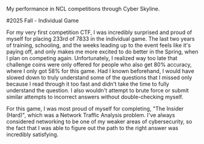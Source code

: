 My performance in NCL competitions through Cyber Skyline.

#2025 Fall - Individual Game

For my very first competition CTF, I was incredibly surprised and proud of myself for placing 233rd of 7833 in the individual game. The last two years of training, schooling, and the weeks leading up to the event feels like it's paying off, and only makes me more excited to do better in the Spring, when I plan on competing again. Unfortunately, I realized way too late that challenge coins were only offered for people who also get 80% accuracy, where I only got 58% for this game. Had I known beforehand, I would have slowed down to truly understand some of the questions that I missed only because I read through it too fast and didn't take the time to fully understand the question. I also wouldn't attempt to brute force or submit similar attempts to incorrect answers without double-checking myself. 

For this game, I was most proud of myself for completing, "The Insider (Hard)", which was a Network Traffic Analysis problem. I've always considered networking to be one of my weaker areas of cybersecurity, so the fact that I was able to figure out the path to the right answer was incredibly satisfying. 
